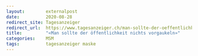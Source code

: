 ```yaml
---
layout:        externalpost
date:          2020-08-28
redirect_site: Tagesanzeiger
redirect_url:  https://www.tagesanzeiger.ch/man-sollte-der-oeffentlichkeit-nichts-vorgaukeln-780632651447
title:         "«Man sollte der öffentlichkeit nichts vorgaukeln»"
categories:    MSM
tags:          tagesanzeiger maske
---
```

